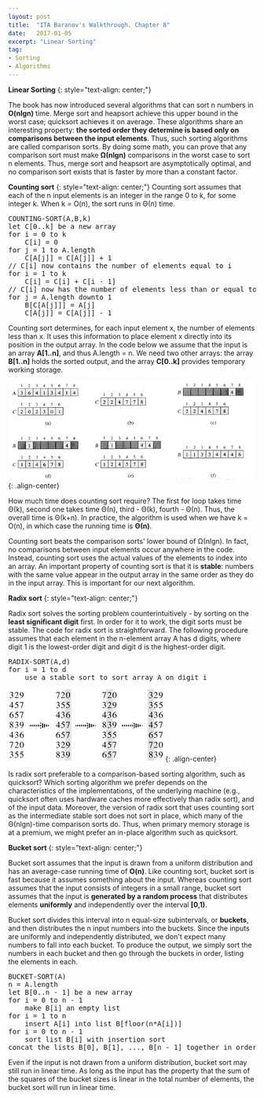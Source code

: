 ```yaml
---
layout: post
title:  "ITA Baranov's Walkthrough. Chapter 8"
date:   2017-01-05
excerpt: "Linear Sorting"
tag:
- Sorting
- Algorithms
---
```


**Linear Sorting**
{: style="text-align: center;"}

The book has now introduced several algorithms that can sort n numbers in **O(nlgn)** time. Merge sort and heapsort achieve this upper bound in the worst case; quicksort achieves it on average. These algorithms share an interesting property: __the sorted order they determine is based only on comparisons between the input elements__. Thus, such sorting algorithms are called comparison sorts. By doing some math, you can prove that any comparison sort must make **Ω(nlgn)** comparisons in the worst case to sort n elements. Thus, merge sort and heapsort are asymptotically optimal, and no comparison sort exists that is faster by more than a constant factor.


**Counting sort**
{: style="text-align: center;"}
Counting sort assumes that each of the n input elements is an integer in the range 0 to k, for some integer k. When k = O(n), the sort runs in Θ(n) time.  

<pre>
COUNTING-SORT(A,B,k)
let C[0..k] be a new array
for i = 0 to k
	C[i] = 0
for j = 1 to A.length
	C[A[j]] = C[A[j]] + 1
// C[i] now contains the number of elements equal to i
for i = 1 to k
	C[i] = C[i] + C[i - 1]
// C[i] now has the number of elements less than or equal to i
for j = A.length downto 1
	B[C[A[j]]] = A[j]
	C[A[j]] = C[A[j]] - 1
</pre>

Counting sort determines, for each input element x, the number of elements less than x. It uses this information to place element x directly into its position in the output array. In the code below we assume that the input is an array **A[1..n]**, and thus A.length = n. We need two other arrays: the array **B[1..n]** holds the sorted output, and the array **C[0..k]** provides temporary working storage. 


![image-center](/images/countsort.png){: .align-center}

How much time does counting sort require? The first for loop takes time Θ(k), second one takes time Θ(n), third - Θ(k), fourth - Θ(n). Thus, the overall time is Θ(k+n). In practice, the algorithm is used when we have k = O(n), in which case the running time is **Θ(n)**.  

Counting sort beats the comparison sorts' lower bound of Ω(nlgn). In fact, no comparisons between input elements occur anywhere in the code. Instead, counting sort uses the actual values of the elements to index into an array. An important property of counting sort is that it is **stable**: numbers with the same value appear in the output array in the same order as they do in the input array. This is important for our next algorithm.

**Radix sort**
{: style="text-align: center;"}

Radix sort solves the sorting problem counterintuitively - by sorting on the **least significant digit** first. In order for it to work, the digit sorts must be stable. The code for radix sort is straightforward. The following procedure assumes that each element in the n-element array A has d digits, where digit 1 is the lowest-order digit and digit d is the highest-order digit.

<pre>
RADIX-SORT(A,d)
for i = 1 to d
	use a stable sort to sort array A on digit i
</pre>

 ![image-center](/images/radixsort.png){: .align-center}

Is radix sort preferable to a comparison-based sorting algorithm, such as quicksort? Which sorting algorithm we prefer depends on the characteristics of the implementations, of the underlying machine (e.g., quicksort often uses hardware caches more effectively than radix sort), and of the input data. Moreover, the version of radix sort that uses counting sort as the intermediate stable sort does not sort in place, which many of the Θ(nlgn)-time comparison sorts do. Thus, when primary memory storage is at a premium, we might prefer an in-place algorithm such as quicksort.

**Bucket sort**
{: style="text-align: center;"}

Bucket sort assumes that the input is drawn from a uniform distribution and has an average-case running time of **O(n)**. Like counting sort, bucket sort is fast because it assumes something about the input. Whereas counting sort assumes that the input consists of integers in a small range, bucket sort assumes that the input is **generated by a random process** that distributes elements **uniformly** and independently over the interval **[0,1)**.  

Bucket sort divides this interval into n equal-size subintervals, or **buckets**, and then distributes the n input numbers into the buckets. Since the inputs are uniformly and independently distributed, we don't expect many numbers to fall into each bucket. To produce the output, we simply sort the numbers in each bucket and then go through the buckets in order, listing the elements in each.



<pre>
BUCKET-SORT(A)
n = A.length
let B[0..n - 1] be a new array
for i = 0 to n - 1
	make B[i] an empty list
for i = 1 to n
	insert A[i] into list B[floor(n*A[i])]
for i = 0 to n - 1
	sort list B[i] with insertion sort
concat the lists B[0], B[1], ..., B[n - 1] together in order
</pre>

Even if the input is not drawn from a uniform distribution, bucket sort may still run in linear time. As long as the input has the property that the sum of the squares of the bucket sizes is linear in the total number of elements, the bucket sort will run in linear time.